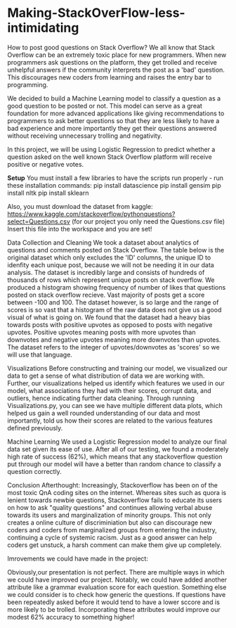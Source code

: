 # Making-StackOverFlow-less-intimidating

How to post good questions on Stack Overflow?
We all know that Stack Overflow can be an extremely toxic place for new programmers. When new programmers ask questions on the platform, they get trolled and receive unhelpful answers if the community interprets the post as a 'bad' question. This discourages new coders from learning and raises the entry bar to programming.

We decided to build a Machine Learning model to classify a question as a good question to be posted or not. This model can serve as a great foundation for more advanced applications like giving recommendations to programmers to ask better questions so that they are less likely to have a bad experience and more importantly they get their questions answered without receiving unnecessary trolling and negativity.

In this project, we will be using Logistic Regression to predict whether a question asked on the well known Stack Overflow platform will receive positive or negative votes.

**Setup**
You must install a few libraries to have the scripts run properly - run these installation commands: pip install datascience pip install gensim pip install nltk pip install sklearn

Also, you must download the dataset from kaggle: https://www.kaggle.com/stackoverflow/pythonquestions?select=Questions.csv (for our project you only need the Questions.csv file) Insert this file into the workspace and you are set!

Data Collection and Cleaning
We took a dataset about analytics of questions and comments posted on Stack Overflow. The table below is the original dataset which only excludes the 'ID' columns, the unique ID to idenfity each unique post, because we will not be needing it in our data analysis. The dataset is incredibly large and consists of hundreds of thousands of rows which represent unique posts on stack overflow. We produced a histogram showing frequency of number of likes that questions posted on stack overflow recieve. Vast majority of posts get a score between -100 and 100. The dataset however, is so large and the range of scores is so vast that a histogram of the raw data does not give us a good visual of what is going on. We found that the dataset had a heavy bias towards posts with positive upvotes as opposed to posts with negative upvotes. Positive upvotes meaning posts with more upvotes than downvotes and negative upvotes meaning more downvotes than upvotes. The dataset refers to the integer of upvotes/downvotes as 'scores' so we will use that language.

Visualizations
Before constructing and training our model, we visualized our data to get a sense of what distribution of data we are working with. Further, our visualizations helped us identify which features we used in our model, what associations they had with their scores, corrupt data, and outliers, hence indicating further data cleaning. Through running Visualizations.py, you can see we have multiple different data plots, which helped us gain a well rounded understanding of our data and most importantly, told us how their scores are related to the various features defined previously.

Machine Learning
We used a Logistic Regression model to analyze our final data set given its ease of use. After all of our testing, we found a moderately high rate of success (62%), which means that any stackoverflow question put through our model will have a better than random chance to classify a question correctly.

Conclusion
Afterthought: Increasingly, Stackoverflow has been on of the most toxic QnA coding sites on the internet. Whereas sites such as quora is lenient towards newbie questions, Stackoverflow fails to educate its users on how to ask "quality questions" and continues allowing verbal abuse towards its users and marginalization of minority groups. This not only creates a online culture of discriminiation but also can discourage new coders and coders from marginalized groups from entering the industry, continuing a cycle of systemic racism. Just as a good answer can help coders get unstuck, a harsh comment can make them give up completely.

Imrovements we could have made in the project:

Obviously,our presentation is not perfect. There are multiple ways in which we could have improved our project. Notably, we could have added another attribute like a grammar evaluation score for each question. Something else we could consider is to check how generic the questions. If questions have been repeatedly asked before it would tend to have a lower sccore and is more likely to be trolled. Incorporating these attributes would improve our modest 62% accuracy to something higher!
